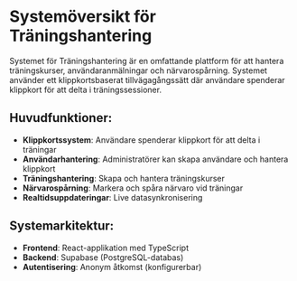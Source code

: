 # Systemöversikt för Träningshantering

Systemet för Träningshantering är en omfattande plattform för att hantera träningskurser, användaranmälningar och närvarospårning. Systemet använder ett klippkortsbaserat tillvägagångssätt där användare spenderar klippkort för att delta i träningssessioner.

## Huvudfunktioner:
- **Klippkortssystem**: Användare spenderar klippkort för att delta i träningar
- **Användarhantering**: Administratörer kan skapa användare och hantera klippkort
- **Träningshantering**: Skapa och hantera träningskurser
- **Närvarospårning**: Markera och spåra närvaro vid träningar
- **Realtidsuppdateringar**: Live datasynkronisering

## Systemarkitektur:
- **Frontend**: React-applikation med TypeScript
- **Backend**: Supabase (PostgreSQL-databas)
- **Autentisering**: Anonym åtkomst (konfigurerbar)

